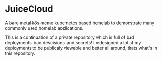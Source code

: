 # JuiceCloud

A ~~bare metal k8s meme~~ kubernetes based homelab to demonstrate many commonly used homelab applications. 

This is a continuation of a private repository which is full of bad deployments, bad descisions, and secrets! I redesigned a lot of my deployments to be publicaly viewable and better all around, thats what's in this repository. 

